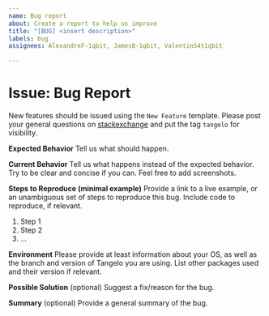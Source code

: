 ```yaml
---
name: Bug report
about: Create a report to help us improve
title: "[BUG] <insert description>"
labels: bug
assignees: AlexandreF-1qbit, JamesB-1qbit, ValentinS4t1qbit

---
```


# Issue: Bug Report

New features should be issued using the `New Feature` template. Please post your general questions on [stackexchange](https://quantumcomputing.stackexchange.com/) and put the tag `tangelo` for visibility.

**Expected Behavior**
Tell us what should happen.

**Current Behavior**
Tell us what happens instead of the expected behavior. Try to be clear and concise if you can. Feel free to add screenshots.

**Steps to Reproduce (minimal example)**
Provide a link to a live example, or an unambiguous set of steps to reproduce this bug. Include code to reproduce, if relevant.
1. Step 1
2. Step 2
3. ...

**Environment**
Please provide at least information about your OS, as well as the branch and version of Tangelo you are using. List other packages used and their version if relevant.

**Possible Solution**
(optional) Suggest a fix/reason for the bug.

**Summary**
(optional) Provide a general summary of the bug.
